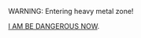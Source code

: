 WARNING: Entering heavy metal zone!

[I AM BE DANGEROUS NOW](https://www.youtube.com/watch?v=qatmJtIJAPw).
